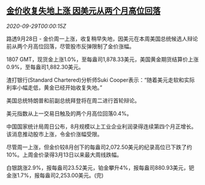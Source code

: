 <!--1601338999000-->
[金价收复失地上涨 因美元从两个月高位回落](https://cn.reuters.com/article/global-precious-metal-drv-0928-idCNKBS26J3BJ)
------

<div><i>2020-09-29T00:00:15Z</i></div><p>路透9月28日 - 金价周一上涨，收复稍早失地，因美元在本周美国总统候选人辩论前从两个月高位回落，尽管股市反弹限制了金价涨幅。</p><p>1807 GMT，现货金上涨1.0%，至每盎司1,878.33美元，美国黄金期货结算价上涨0.9%，至每盎司1,882.30美元。</p><p>渣打银行(Standard Chartered)分析师Suki Cooper表示：“随着美元走软和实际利率小幅走低，黄金已经开始收复失地。”</p><p>美国总统特朗普和前副总统拜登将在周二进行首轮辩论。</p><p>美元指数从上一交易日触及的两个月高位回落0.4%。</p><p>中国国家统计局周日公布，8月规模以上工业企业利润录得连续第四个月正增长。该消息推动股市上涨，令金价涨幅受限。</p><p>尽管周一上涨，但金价较8月创下的每盎司2,072.50美元的纪录高位已下跌了约10%。上周金价录得3月13日以来最大周线跌幅。</p><p>白银跳涨2.9%，报每盎司23.52美元，铂金攀升4%，报每盎司880.93美元，钯金涨1.7%，报每盎司2,253.00美元。(完)</p>
